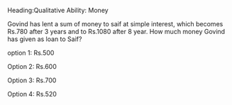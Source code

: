 Heading:Qualitative Ability: Money

Govind has lent a sum of money to saif at simple interest, which becomes Rs.780 after 3 years and to Rs.1080 after 8 year. How much money Govind has given as loan to Saif?

option 1: Rs.500 

Option 2: Rs.600

Option 3: Rs.700

Option 4: Rs.520